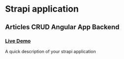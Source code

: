 # Strapi application

## Articles CRUD Angular App Backend

### [Live Demo](https://strapicms-articles-crud-amp.herokuapp.com/admin)

A quick description of your strapi application
